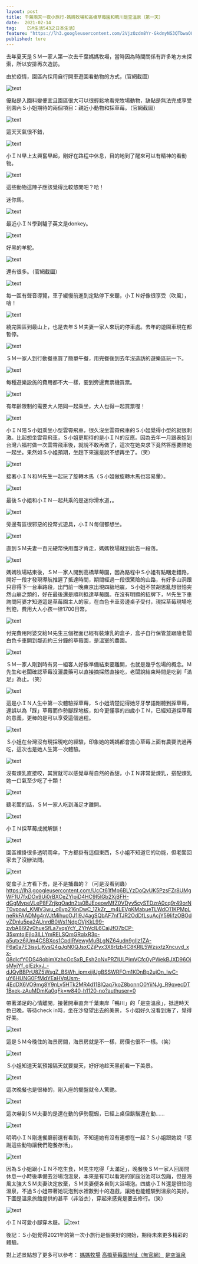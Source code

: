 ```yaml
---
layout: post
title: 千葉兩天一夜小旅行-媽媽牧場和高橋草莓園和鴨川是空溫泉（第一天）
date:  2021-02-14
tag:   【SM生活543之日本生活】
feature: "https://lh3.googleusercontent.com/2VjzOzdm8Yr-GkdnyNS3QTbwaO8msMIPz9ciOl-qhD-v2YbAWx5vRcjV5QZebiDBJYbg37coCvg5eUW2z4SwlAAVGtKDIhk5dfDXDlmuuNJXQ6x51SN-mJhWCtrPwe4zyskLLHnymi2cbJ5Fuf3e5NzUB313906BUi7Im7eWwETNxU8C-xxxKr4lttxtAIrvXS_Pk3fPLKViwlxchPbKZM0YxSQkQR2neyM5twvtMDEljQq5z9c-yWrv5-CVMLNwTdyhoWwKUdp1OXi-412XwRnRzY_Uo4aGmsabDUMGzov0IbfKj2ltHWOqn-DH09QfXXhxltHPbeRcmDoPc1MWKlUBTdKx9APu29NGdR0O5PBWhgxD1tTvgY87XUIesmpEr2uQph0AV6ScFE1t-n0SStxoVeMGUMisyYlNWwOdwuI-8UmSnxO4yYrJOxHOMHVcYYH8yHzxiZKlb01JSvWvE9S87q3VPwBwZf0m-ay4sIacfg_oAaCWGNkhbVXFQKhoBlXRjdWmUafG06yWiv0FuGHcNHeLlku9PtqI0K3_EVbLLeHL36b_xUBFrK0L_XqToaZ0yee_kI1xNw1PSOvX3jdxsrsA_AHKFjyTUBiDFkG7ToaFCVruPFlyVXusycdYvJbaYbGEnU6tfkCkjGt5bn78nrZeDVS8MKTNcH-n7tcvh4HX0IifEYVMSJz6kRE=w1494-h1120-no?authuser=0"
published: ture
---
```


去年夏天是ＳＭ一家人第一次去千葉媽媽牧場，當時因為時間關係有許多地方未探索，所以安排再次造訪。

由於疫情，園區內採用自行開車遊園看動物的方式，(官網截圖)

![text](https://lh3.googleusercontent.com/HBMxEZ7MRSYH2Zbg3pHVawVBarXoqaMtjaIjkW5xM7avja4sENEZTyVtRMwLQmSm8ohT9SjHAXb2NOY1hPDjyf5rpXa5Bm75wwcs-tUF8P3DfjyzxILnlAYLQ2lFv7JCwqWcDpk1Nmk63f_XSV5l6GvJFQ2XUBfu49H4IRWmTiNnzcy-LyNt-rZLKbTQn6TctkTy3rV_dJ5SUnfACJD-BN1XhiQzVp4subNnd3SRPXNv-GynK_P7KSyfj2HlL6qRJBaSkvk3bNeVT7eWXau1j70znXjWxunQaxl3KH4tnq0Se-SXFmop9xVngxwqKuhdf5jJRR1KAyxXXt3pKArgMCdiVG6vz5cgunvTJRUFx_A_W4WT48MVH183eYPbxOO5EEGc6HaIoNbLGnp3RJF1FA7Rre30mhMiAnH5rfAbRoCA4FsQbst-e1GZvgH_G5j2RU7aPM57BX_zQTAm7xQYiv1-k5_BhTj23sAGiEFKaPzbya2NqjYQlVa8kHpyAjuR59Z8GKhxY1xzbagijAumOivGwp9dV21pIEovyK2UbAkT9KAtpD391qc4vTjFyoherkdyx7wD7Vuac3JgewmLV3EF1RwZey4P5vSkQDbr0ZPYUje2vQRTou8VIsi-i6HAE713rs6WyFvP5tBCg_pKXHZTOomwTvIKwK7EG-hQ4oUSa2J36fkZnz_CmBZ0Y0E=w624-h1120-no?authuser=0)

優點是入園料變便宜且園區很大可以很輕鬆地看完牧場動物，缺點是無法完成享受到園內Ｓ小姐期待的兩個項目：親近小動物和採草莓。（官網截圖）

![text](https://lh3.googleusercontent.com/EvfiErlk2QaD7X5ZcLG7Ol4ZrCZajrnBb6aXCOKKgWzIsQ5eOyZXsa4Ryc5udE9sLTaeJ298Bw9mt_v3Qd4nFSR6D78320cFLxJJ5nQ6HqAdLxqizMl7HfVTdZQZUJHmnDPDpnEwfB2inVrv-nVJNCL6ewegInLtYWS_LaavF4xva8ARoN98JsXxT2LtEM8uKUTTVmj1SHTBYe6xqd17EuRdL_RY_Q8H0NfuM_K9CnoTH0Tuwa17HP-x8hdr0R0PtEKNJdnh3tDs5KC_9kXAzW9l66qJ34lkFTHn160AtFWAM5rNwyHgGYDuO2TKQGn-gXDyXhta_YpjXWr1yaS59g_gEhldUQHXFISwJM7Rv24dMkHCGCThIp-MciYRs-uqSnon_tPhq60DLBPlBLC8NRfr-MBYNbos_G_N6WGMwoa-L61iMKXAaYqnAL3l3Lz90J2Atl0in_CYMCdgRg8qTBwAL5DwikRaVdl5wTJRRZq4HltSPO8FrF1HoizuXLDcyRGtGENhKdJprQ0fsZforBuEare8eUGyLpZUVWy_Cf8lueuModIp8Oqvr51oz0qwVPv7_STkjVuwDzHQeskrqZaPNZuBDylQF9o-WzAxZMEimVQqoFw3MP6JtH_T0QCstkjIo5nqp1ur9P-eZAesISFjJblJljKz9qAOHbQpRlxDOpI0cLOiCpU6kEMwP34=w458-h1120-no?authuser=0)

這天天氣很不錯，

![text](https://lh3.googleusercontent.com/bOp8IYooxgqAwN9-Q3rDC92JrheH-nYSLMlCPWhsqgLMAbQXzaMdfyNl9RMQdTByG_KbqXQI_7C8-GeBxj_joRTRJJgCmdpj3sFWOzGOjlGRw8k5C7Cn2NVQGwmWyCOX1pKYuHa2ZTvIFfGKjw0115-8UPJsAXal4LnLOn4Z84mXQ8OghXOyvK-1KdspCI52CwyBttY_DsamR7U7nVlE22BjVqOCbOS1ri5gUXkkuphx_jKBaIwjbH_6XqqxleLblfIglp2LLDCxZ_vi_K-fyWpB9ZRBH3R9sSquHxvyQ-bTwEy_Jvz7HugUEwqBOIjEyrGHm9YUM5nFBRjUxJNsm_BdU4E8mbkt4hZO3X-t4ugkimzaICTTThNkoPbbXxJn5U-atSs4xfYx01B_Cs66p5upfVtQuPXzs0pOq0jQUo8R1TQ78z6JIayWrdVcVjSjb5qHgqQuKvmwb2nYX1WdeseLevSohNmch-PHomSlkN-t6fJKAdxRH4FK0nW1_lQzp5UJltzEzJSGXPRN8xJKtWGwn2N1KsVqVmEYtBuhhGkcp5JTft-KYS_3xasi_V5sdzaB7QFj6U0OiVJHI2JJpON5CRNTracrlNErE1PMJuaIy68n3ciGuSHC2MaGUUK142CD6lLJRYhW2S-JLyGoNcnerkEzAJ01Y5u4WBJ8Yt2Ck8OUDBS9cZ5jz_tfm9Y=w1494-h1120-no?authuser=0)

小ＩＮ早上太興奮早起，剛好在路程中休息，目的地到了醒來可以有精神的看動物。

![text](https://lh3.googleusercontent.com/1hZJBLhIcMduMbLVplXvaSH2DHNgKEpDUUYnfZJxQnUPf2qJgqKjW0aKE6_u7w3V2oEya2V6CMfd95GdcYzLuN7db8hGXuO6Mw9U7i7L4cU4G3PL2gIQ66hf5PWhLRi1WJ3ArvEAPFoeElTx-5m1pUSQon2uufo6OqqIm2M1K72-nKtytqhs5Jjwa0gL63sEDHbQaQYLiMQV87HeME-aUVvHfM6uflaR2tNmqH799taGeaRZqNe-SoeuU6i5tVv8GetIeESAeIEZNDrNiz0o01ehQSTPcnMpNB2nEb1XdpHep3any2Dwq_aBS9yTK-Flwwwbpi_9G2qyNUSpvAgLYxzjLOMeY9YgaWZ71Vf3TJtA3KHITqy4q-GFDMvyMfZMWt5eJpAg5AaV6IrYc461Lzs5Y4LgjuysMitRg9j6wCZ08yriywyqtVgu163n5aSX00agrNZjJyGDCh7-R27M2529IctgFnlpBJP1Jaly9GKFwtlQZ9uteL6I5LkqPJW_P1Rmdt4YKumaOfxn7NDVIM2TzqyeshRMb91m_ptig4FtFbOnCiOoiLQaOVIhLP764L6CqXa2jRB7aqVDiuhljU0e1nMv69CUqw7fLjl7671jNgN3QQSrSf4CswMjDYgOoPSpqupHVh2aSb4ZWWebFRQkHrpjwprasUjR4HM0fCQv3fqIw2VNOfeIhsV2mxk=w630-h1120-no?authuser=0)

這些動物這陣子應該覺得比較悠閒吧？哈！

迷你馬。

![text](https://lh3.googleusercontent.com/oCTXPVodyMS571L_Aw7-sqFJYeQQ4aZ__AAEH-hHLu33SWHyaHv0ykv_wKxxEGIadpjnQbuIuqfd73M3QvNe6sOE5gqZMm6R68sxtSKAjB03pl-1bONobcQ7JiMqrMbl6RkU35c9wg3H39yriEJ-vsX4IhHxv80-i1OGX_Vb-t7VeVl5q3NhIxNKm7CsWp82lA6-UsDDgbESQn2UQVvoVvjchESjenTFJOzJGQGmgu_K1mR504qocLkHTMqwtKPdqzvNdQnP3ZUEkCSTcg9svih3n6JankbT9nfQx9r85oth9CU3a-037Dh9RZgh_lb-2HBOFmqEJnJXwfWk2lGFIKFPatjumEi6dElljNVKeJi8gZjSDoCLMopMKQp4rzLyP5H6QPcgagxOJKQvrcNHqD0H3dpeE8stF4Pw66O_Et2sGXZ2sjbsSVskOl5g5E_JpW7bNOAAjkV2q-GfyeYjH5rfs-D8Z73adbEr3L-EojAmgyC7RoFMGwpz6UiNpcmOWC5ZNWb-5FTfViTp-qPW5AKZHMoGWAnMZ6bBTPN7s3MsQ0542ut_uWimKzO2RgHh65Dd4zuwLkl6RKj3E24azPezpPNTtBVCqV4O6mBrq9tijatSzmQH3c0qsLVVCIwDGMRtdyq7uHRWQ6ELsK-P4DRBj4T5YBi_HUsEJJZ1AVnz2dyCUABDDF2PesmwhsM=w1494-h1120-no?authuser=0)

最近小ＩＮ學到驢子英文是donkey。

![text](https://lh3.googleusercontent.com/owpy2HgWsPza2Mgth2U-6CZbVYqB1d3R2Gu_oWVqEU7WX_bbPfF8hUrrwjaoGSQlGXly_v1FOEsKj9dVxS128Dj7hZ7uivGgx-pA585ZLKP-2ANcWr9y-ID9e0swQhrUM15G8QupvkKMQ6dNhC0YaNGWTVRIeRY7xXgYMwoPTdpMRSBcXa6L1u6y8K05cSEu7mmPykw4RfjUbasdTaybUF0JzQQFu1_XpNlQtONg0cN9mNQ6lBTEWgI9uhdkgzB22GYLUSp1ize3HBWJKkMz2dpje09zyZWq44pei3en93awq36gGkuTqavFGYt0c3PEXy5wFXETEUdfED2n7S3OD0oXT9UOTWJ873439tDCadHjhGK49Tlx9LEoQjtINkYK5fixrsDsDZwnK5hYwzHuQA9hx9ARQCv8eqp5IUd0lEQvRM0aUEEtP0_ibA7c7xFxcFDdBkXMNYAtWInmhAPaAqq9J7g3PCCULWWe1YZYE0fy7LUIQC_qDF232pwTZRXkyP3KUwQWgkEC4bG6e9Fi0nL7ePndc_YePPTqsmD_3qP384Mpakh0xIgmVFqJSkP2HrJ-EuFlCOoPDXYH-0VgiJtUBKILYyinX-mgl3ceAqeYbz0XbXxOTWKOS4IKUNPXVSU0KVWxwazS4_sOKWnMKdeRPAL3tf7PjvSIDTalC1HBm0ck0SvqGZCkolDBgNk=w1494-h1120-no?authuser=0)

好黑的羊駝。

![text](https://lh3.googleusercontent.com/ATiQMrGgnmJqK8_cj1s2JG3JobfFVeKCcQOh98sz08rjmLcimziCgF3oeC4WSRruqGt82M1wX3XPCv29BVcLwCNdyWLCJPD7e6yQj_jrWpjJIQrvfZVg3RsZm7AXfeYuXVFu6XFUCSI7w1NH_-_idSxYZMoCUb8ksFuXMrXpEfMfJprVGzTJpWEHbQ8SCr8o9pW3CBejNsvgp65DAZcw9sPDJ6tcgNjHIZckLyjQf5xu14Ku-qaH6GSTuLQwbu5weL7-os0DJBrI7UeLYLHoxABsspd8k5TbjzDg1YqKxCdKUghV4AWJ9O6S_jGeUsBjL1XjoKfJLQuQNRC7uxik9crV4P9P-c0NziJm4Ax49UsyIrf1G9jjVWou3dnF8ilmYYoJiPFEqdpA_M8YZ2xvMDX-x8AarNGvxBZvjTxJjPObQn3pLFQj3L_OXaUX4GMglj-WlFuahcvXeAlWTs6Ez7YIsa5-gsi5GRl7o1PcKofRlyfbYu3c414GsyC-XimdUIFSSmh3mpDvaScS1K3E1jYz3vh7ocm9s2MW8Ygp66g6d0lE5J5zS9RDF9353UytqbIoJMpZ3MBzxu7toxnwF5KmBNqrhCV2L0ub2n2EB1LAqjDqHuQ9IS0_1Pq3RNF3fVWWKxmegAoOv1AFQxoPe9mrqGW0tEGn19ILGj1VfBTmQUPKeBpxA6cRHvdMgfQ=w1494-h1120-no?authuser=0)

還有很多。（官網截圖）

![text](https://lh3.googleusercontent.com/cLfnDelySFflNhSnIleBw0QraHm_PAubyZNkvmZE4YW3waV6ybvqIkD6ja9c9a0l9AQ-Shf_yHd-glqb16k5SeyBMgDb_Ko7TrjwSCFG5XcbYfAJH2U2w0KeIX2ofJxZhXOX38KTrvojYd-Bko_d5UiaU9LyAECJg8vw5RLr4zFMit2fMqAPMF7p4Rwt3T_9TMV07Kx9x-dTTyf3658yjQLJJodqE_tW6ZUU24_OEOOZLdB9BLcoNooJMP9bGStOU9rOkl-P2eXl9pHwxI5J86250qpEoYmjcCvdnmZjg83-z9V3R9ZV4SKIqKwPD7NkfaGxKOlwCV8gk-6FoCWctwan5NFdP5LJoMe7GAT1Bfj12P7VumdsWdczcg-kDkx0kqnK3Z7IvdeCH68wXVv5OFG-huwa1v94_bAPBp5lh5tDyU4o5OsiNM4wXjOeawMnBT2KmJUTKZY1GSuJLTBbTEzpFF09angJhFbX7a6lvLQT_dzVcCaabnf4PVdTRnVlBXyZsDCu-exT7m7QjFy2owGgtTv2CpXADQgGy1hG9a9Smz_92lcsptGwmp7dqMSLBU-o9uTzQiJVvH_sqoFf-dFSc8GvjhJJacIe6aLB5WEqK7HVf1oavHgVyGBW7Pz3lW0f_nZffWf5w8P2HO8McWN2FYwPUKAXz_7WIkdWWABNaxm8Om94PnrYlcfqALw=w432-h1120-no?authuser=0)

每一區有聲音導覽，車子緩慢前進到定點停下來聽，小ＩＮ好像很享受（吹風），哈！

![text](https://lh3.googleusercontent.com/VscKF5Rew39vBImkM6-QodRL-TBz3IcHsUF7t5CLJjHeZqW9D7uZq5V7kdahrxKT0yGVvLRoFv8YkqP320KOTScAYwVonlkimGFRooNga9VK1p7pQexoANqCbSyKq7sieT0T8BobqIYLRez2DLwZykLZ8OmELfBvtLInVpN3lDEnaQVtt0WR-unvTR9byL8NqA7biz-IuCYdEzOFjqVE-We4kvvlpinEd028M7ZcNbTN3FwSV_2z2OWrfFERZRvAMdrHRi5AdWn3Evo53WEpCOSq9j8nI--nNjQK3thO36WSrKqPppHjGfNGaLKZUTq47CDWHA8AIYa3gzI7ZHEWR13r8yIjt3KAZeYiqOTkx2-wY3RU2lr-IKNp0t_cIUNyYWxpLWmrzrQV2etLvjLhyz6vedG5bjzSjMstWVTGM0Fi0f0bJTv6CVgmreWeSgKy9IUt3MUEpt_DPe79L1BQKXAuVnZrh8RQg9WOSDuw-VBH2FPAR2fSpLhWGVEhG0qi0FN1G9rRqfiNKfRri-sxPkpPMNo5GqSyBasVBBB6gbPdKgl4V2yFhEQiTngA13X-_4wXwiHQRJYWF7rfLn13ygOuKhWEudaMhWgx5SpqWtptoo-f_j5xQCzXT7dV_iHyBlBe6rgcXWnhth1_uBt7wTCSDcIRZRHAaa4yvY3gdpq9azSAxMqy-ehxZ6_RlyY=w840-h1120-no?authuser=0)

繞完園區到最山上，也是去年ＳＭ夫妻一家人來玩的停車處。去年的遊園車現在都暫停。

![text](https://lh3.googleusercontent.com/Cmu7ok2zKwTL7fJ7FAKeMzGcildA9BzIpLyF2yP8cEc2K66RSMBaHv6Q0nqXGVaHA84sgqhgOvgkgBs9TU_C8nwfbvL4w4hF8c_0m6W38TMQTa76Sd96oP0UXM0rlmxPniC8Aos1En89XmxPKHt9juzCPdDjqwy4lVhE-usYE-5P2f2h2kTv4W4yddq5O29TzZs0rtLYpwf1dyD1UGf1Rw1pjuUzQ9yTftYOYxstsgLO0pI4n78fJiRARQXfjmtZ3kAZ7Gyh7X0C6yMdBIvC1Cf0PIW8s7BEdottL9H-Ba7bcXQ-T5x5w9RDzARwJHttTuXM-2fHvGD5gTOLwo-LCo1UL0sRaFNv7gH4kN9BpmC-RZrgJ6nz4yah-hruUo_9jUVvohCftb_lNP3saQMK9NORR4HIXgdlOU7_QqDth3jIn6ptFJIPjtMWOI-vOwcFJ5Qlu4oO2ObHtAmtZfK26KJerpOgAYa5sQOCVzaAYcD4_rp24D19bMJs8EHmYfQKpVIFyD7Agh8LMvdb1GMBidPhu2vTfmdJoZbRin5CV3cl3V_yw2Iz9Ig09ODvg7Z5QlY6CTvpEj2UGz5jNTJRh_oljl4-KFmcQwCwgugzFSflWfZ289tA51HIXYKlsm_vvldz8dRPmWgYwTFdI3UPyZDKCdBFSISHw5rPqI4G47I-O5Qp5bCzSv2OqotLyrg=w1494-h1120-no?authuser=0)

ＳＭ一家人到行動餐車買了簡單午餐，用完餐後到去年沒造訪的遊樂區玩一下。

![text](https://lh3.googleusercontent.com/YPWKVeWidHxaYKNS2VQGRqbOawwuF7_--iStCOCqox7V_FGm2eJfiRiitV0So8O_3vhh80BQEz3Sd1HpI_q2Q_yOdjg-L9PZA5aICv540aApQlmIeO6SLFpQnPBiT4RnVVdsHgYf5GQMZBHqmBzJTfrUVRMtYtR0QAoNostIrhAQfYQ9lGKZx7igkviSCvkZidghdYA6UnAfTJPcOzB0hcq30CfDWw9EGfwjgrEVcUrLBija49RK4Uv2C78jRoJW8QVdJP7QtZcS5OPyNtRlsYpk_RaJyNSTHt14wNtMvCJ7zpqC-FX9ZAtIS3lvARDeN4MK4tRpMOYx0lw0lyKFTOh1Lq64AqHEDPtYz8qjv6CAN5iY2f4upUV5UTA_3FVQxtE_jmbGOs5qud6Y7Wyz46Zag0_NdRf6ZKgpfPYJCEtHWB9-bVTSV1JoMMOxkagNtoPCe3JY4eLgxywwpvFnOeAjjxTJvFxD7e873E7SBtxNDxwsIcLYYmOtSUF3JRyASzk3U-PFwkw3DZFE0BZ9a1d_l7b0wN5Unc2T0EdG0iC6dXhPBRrwxhaX_Bt11UDD9RnWkqNWM1W324wEl7w2V7IdR2WbA1kpTLJ26nfqUF15qX7-YtCaGeTGql1MLOPd7VydO9rTVLE8fwnuSVW-Zb9-CJttrPs8qD7WJiU9zYD1_luh1K5-t4-oMv-CtNM=w1494-h1120-no?authuser=0)

每種遊樂設施的費用都不大一樣，要到旁邊賣票機買票。

![text](https://lh3.googleusercontent.com/U04YCJLQ_5yMJftGWd2Q9INaWBHMSiMm4ItpAJp6j1hrUGs4_RoOh4P_kL_cKS_hmumkfvG7JrkjKRTpcSCf5k9yNlz3KUJqgy16Mz6xY8Jyu6WyGJ032jBXvjulo76Wu0l0TuRs9hR7M9TEjs-nuQrcMWcHmfOoVAv-RTHspaQ17SMPKHIzdy1llMHo6GmQLO6TD1-GbJ46CVlBIUKxD785WZKxMXQht9FbrwDpX_AHKVDf3w1u-VQha8_5QOuw0VH_RL4XVubsuoA3g5qfkyMp8baLHQEYAABMilcAhQvUhc7eLE5ixuPKStPld-V2K5U2f2FYoiGtwY4e54ZQr5ameuKz3AM5KrcZ_Oc8h3njdf2EX6s9dTyhQ7yuv1q87Yzn63CurjI8WwFBB_F4dUvElBW5ZnxEzespvuv5NDpvOnGf_fHII-mS-0AOUGc7xA-p-mL-fDB8C7ou2ANp74OQVuOHnur3X5k1VYLXaXc_ZqWqsuYzJZ9qV8CJ7K0npotk3WGecPI58CFQJdWGjFpi6gXXrXXfqiSmzQIb0wf4hRVvDRxbSpz0aBpUavO7jWty_WkibNP3C1i-HwCRUnPV8wtnzQiPPhLlBu7pqTH7dktzl29pnwkCLpQO5Vh2XkTST7BeuXwt1gCq5oSMxvuwf-SN0SVRX7MLmeuVMj-mFgIyeFWqg-cHKX5Prrk=w840-h1120-no?authuser=0)

有年齡限制的需要大人陪同一起乘坐，大人也得一起買票喔！

![text](https://lh3.googleusercontent.com/j9ilaXPNDRkktH9yuaBi38uPgMTrd61wZ38cWZOxBkMKEdK3okmDMohZtsnYhEgSiBaeMVfpsIQNYJBoVQfHYwPWW7Swpmu49e2hKD6jeT9qemqcWJCJcX7DSfFTF7qI9otrGdj1ewSVyO-UCXzM-WbLb3sXQ0UvgYwUVZKN5uIrcRz4OZuDUoZFUCzU6rbhmxW1wxkqqAdCcmnuvZYPNLTvxkQl4O4wZFKebBge7KFzAtsbsbcsH5nEtAgtrnx94XJhEFKebsynISohAJ24R_n5MY05Grkr509WJD_ldwZA3XcvebdQxncCIxgCZ8QfbUvOdEqpanBeivN_aaHl-NiwyZGLwQOMbUEZK6oS62b52GkUT7rPEHgyac9rn4kt_ldq8YpTJ-oEYDk2vnQs58tlA0B2nEJwkLB2uV0LzcER5DO0XQ9ZG4oGwRQjdr40M7h7owNpSsnOE6ucJt9BBnxWFozW8rz99AqEw9gYOJq7LN9B-LSHC87ThbweaxajIKWQJcNI1xqQChqAYjfThejsfQaF414O0LN2d9lZNd7byzvEQ3rGsuzqvX-ocUpNy1poF2TGoS9XLrkUUsGjsLa7AiLUhQ7i95iegzn51mxydXVXX7WoPHZp9ZjhvCVwSnLI9zX3Z50ImPUVpO3S0iJd3JfV-aFTky_Ooxemq4mEA4vjKSGYucO8GAl8YhI=w840-h1120-no?authuser=0)

小ＩＮ陪Ｓ小姐乘坐小型雲霄飛車，很久沒坐雲霄飛車的Ｓ小姐覺得小型的就很刺激。比起想坐雲霄飛車，Ｓ小姐更期待的是小ＩＮ的反應。因為去年一月跟表姐到台灣六福村做一次雲霄飛車後，就說不敢再做了，這次在她央求下竟然答應要陪她一起坐。果然如Ｓ小姐預期，坐趟下來還是說不想再坐了。（笑）

![text](https://lh3.googleusercontent.com/WJNQg3xo0vHPiZCG1cC0zMDWESNcCLvmc5xItrkuxIqkw2P2CEsJHcRDydu90BdQ0K3eykzgD_49sjAXQWlgBz55yI36-z-GZEVriG51FL9bQNdXBL8a3sjciL4QpP2xaGHs5HPhZi1e56ooyUnGJ71x1NRCmWwIDHyPsfayw5dLSNupfPT8QZnfwu9NpYtOFNVxgWa_aKPiqbgCh7FLDEmssfxd82GPkgSnAD4HCNzd_iz2xWTQlu42cTSKqIgZBkx1rV6vnQligPvI035XMCv7xGVvN4mfiG5o5Eu1hnYwXtvZXe5k5FyMLVWbA8w_RBO-SRbvFoK6dscjrdjyoWGrIr04Wxhb29pZrp0schanLj2pCyA5CS-FkYKGQ-79Od_wAOro6-XgPBQOJu52NodUDToWQf2KD6a29ETMGqhz3mZG72Qqqj3EKaDttuvrFsays-BkdQVdGmQTaRUQPv5UHC1On9Nt7zzgDjiZqX40p2jjLC7bpz6Tcxvkk3Fe9ZEfeecVvV9Y_PSW_N2cfTO-qCbfiVq_Nc0oGE85c0t-9NN56RIE_QDKKDjquCXenNsIn_yJgUvWwJOX_gNqR2KT2IafIB6nwen9zDkfK5nG6yvY9uJimk5pNxUhr76JXRAbRob9-H2ky4lN915Y7fBEKyE1uV8mpe5O5PjkJnMudmyW35oTyMQDxPGeVgc=w840-h1120-no?authuser=0)

接著小ＩＮ和Ｍ先生一起玩了旋轉木馬（Ｓ小姐做旋轉木馬也容易暈）。

![text](https://lh3.googleusercontent.com/hXqQbX7gKa46Rjk-d8FwaVQtoQTMzRdqlgDVuJjIw6vhrh-kfV6odyYgh7p72njy-9oe0R1o9OK6emGEJMPlTNHsDvPmhGCiy6phdVZNbvm2BTPXkozrC8vt6deijJ2h9YoCUQL2Qcc23L5j5gwjEIiirMk5ad9W99yePeSfAehz2-jYbKDMwahFCxKJTeHJWjtWLISWwGQ9XK9G__v6Oi0u9h37c4LVDe7jFc9GtNM-MrymhWAAdkqu1qVUSllK22i2EMynAjs-G8pt7pEwaeO79mKcHaruGd5iA6vxupaHtkKG3PQt8NLldUfln5ZZ3p9Jj7b6sjt2mh_BVXfTqOz7jwWCyS4BAecUSDxeVFpp41EOL-5EabM5TgBbpd6bqfGc8AZmOyvGhB0C8FOG1uq9S7e986nk0r3Qd1_jRlKQPTrYD_rdqa7AKSry1tvs4XwgGxYBWjGXjLDhjhju5nlp2QN9JirG5psE07NbbF6JB97xIqqk8lQjzUXZy44FNGLdSis7IDc881seHg9LIKMCRW1Krx-Sul5MfXGW3atRErYaYA4UZd9D3iqLksH1CisR01d5w8UOI7hQzyi3tr3FJSuegcAsvARbmDnWGuyXuYHCQUiJjPzaUuWoR-0mD_JgVQt4l8l6Uzl8RtJ8M5szVRqp0LN94ega2aC0GYFkobVQxBjzcagdrAuvktA=w1494-h1120-no?authuser=0)

最後Ｓ小姐和小ＩＮ一起共乘的是迷你滑水道，。

![text](https://lh3.googleusercontent.com/jwSkKQUWGGe99kvCSRQmd_kKQtwWuWoltOv7wwPkvAfCxSfmHD39lXqn5aLsXWCSrYjUpBtvjXEYc1ARXiMyZo595bNjfFiy7TAvDNKv__xTD5baS9cc5le1X7NKl_8I8VWrGvoI7wST5P75GHblpP5C7t_xcU9l8uYr4Ic0s_XmEJW_zViD8JaeDOw0wOfWQ15amEleY6cWOVNiOcj1ocIopVsfq8rN6vAzMQmwbZDP-USynrD3K2lVmsYYYKhkI0hcSfR5Pc_eiWAJVoNgquFFUwFkKbVgjJH07IDnOJ_Xml8ugll3kJNgwoDckXsWb6cvgQyyZAyZKpjPUoQGg7iXieZTI3DsI-MjBJHj9t0Gv8pjPNCgxwLvP5ENndMdJ8lz42WYYjcwFuEEya5sEvvY45rEMtm6HIYH3Q2_c-Mh6IjTw4A_54kd4N7srDig9TCwnrBCqQmsypZYomYJNtfucz5Dtooo07c26qdAuGsTMpFGrl5rGju11MyUdxCL_t8gY7xqODmwXNErZQF6CdcFcIilY8fnCWe-1BrMXcE4-X8BBBJkBr8opxMVOEYn_E38LXBGnJlH-YvFeCH-IwsZNLbrxOTUX2yEfXcLDYQDNwt5zJGj9oh4mILeI-BmaKE_k9INAj9q2IpPfWUPjWTFDEC4vzauByhL3-vxvcivoORY71loCZ6YFpKUwts=w1992-h1120-no?authuser=0)

旁邊有區很邪惡的投幣式遊具，小ＩＮ每個都想坐。

![text](https://lh3.googleusercontent.com/qcDxTdzI0hhkGiaKYjUsdFRQ0DZvJ-4ng17UYheYpE-Y5Bioc0OB-9uZf4Wo22xegZmuVNc6_Er174rt3VNz8o2_-djzik7AZOD1ImElZsluBSvoJWO2PWh6ZpCy2-3OEVfBrt3B3pnKeGyTUxqY4CR-EJnLxGX-bqytpc61eXhdHsFznoHB1kfObvqFlvhncteXdytDSGTUVx2edKk7SPxoMoBEI4ouBaWqsxMcOIUImRQYKNj8mrfqQRv80qQIadtJcNRe_WgOC4-VqJO-giob8lTJr4CAdCK_gouhd9ZsmC4zSyUUEmiAo_y8QE2lxHipPTAB8aivlS6CCy3vbaELX650Ewg9WDWkEKy2fdvEwWnxDL6oA1p6NWOoWaOuNI7yl21NOh6v3lYn7cLej8LmQWMPdP9uEGO5VEpqys-TQcfurJpz0fn8x2MjdoYkEjvSB9Op3qeAZTc994WERqT1jTFPn7emv0cX_8HOo-RLyqt28sxG9RgpAxS27pHl3Qq-ncOxCrxjWgnto4Hs6sIMLbN2IRB3PFVLwzlkt-YFnr5Mk5TJQUvSfSNcGfuumS26i5QQft4yCr4OjBh-zxeNmKYinJtMJr8nRL62c8CYj4JvYXUSp17wJBUZmBJ0lhyrUYVBFweONtX2DFpalvJGulqjFWd8Fogge93LNeiqYyA8yMxlc8Kyt3zK9dA=w630-h1120-no?authuser=0)

直到ＳＭ夫妻一百元硬幣快用盡才肯走，媽媽牧場就到此告一段落。

![text](https://lh3.googleusercontent.com/gma_aNyFoj2Vplkszd_zBCAAOmY69035mJbYSP-gye-498YOssuA9TQRS7_kdYEdgB5EUGbiytJpuJDPQR_luHZlJCZK0BZD-fTd3FHH3CFxhLTvIZSyS2YfNIPj-9lpdAnJbCNQMVRhYMMkQRlB7eS3Hmbain5GVkbKOqR7Da0NV62EH652n-qe7opUoLQul0XUF4DpYC5VqhIxHLmMPV4Flm7w6A6DPcXxL5J5dqWyD05lAiC6cAt3CTf0ej0q5Sl693kR-M8aC3egraXVtq9j3jtssBx4SOdBoRlmSkD4nIJ4qXQM-jduaqrhm5qEaznWeRURC7C2ItD1ttkhW12C1B42IxqIe5tkDqCnY1KM331APVpzmE6ATs8waklBcgiAhnSlZf5N-RO658oawt5LGhyl-h4K-WeBvKCCVOBR81um0byioKCEUTjeNqGwJLfpuTWQjuAvtfbvvIWBYUgeIhlQrCB09Xkf8aAManeE8dOAQG1_cGCfMf4cYmo4Aay3Fqdj936-lEte0oNUgv4iS2spJLTq1xOAdZlfybSpUs75eBwF4WtfliPxuF4eZjPW716mGOo95DYr69ffO3yq23pYBlmZhifKdL4nbErG3FajXyY2EpvQyLlZev-CDmvICR9UGXwgJy2NekEV5E41ui4EuhAJ1XzwUuIUllqpaeniLRSfzbMX5W706SA=w1992-h1120-no?authuser=0)

媽媽牧場結束後，ＳＭ一家人開到高橋草莓園，因為路程中Ｓ小姐有點睏走錯路，開好一段才發現導航推遲了抵達時間，期間經過一段很驚險的山路，有好多山洞跟只容得下一台車路段，出門前一晚東京出現四級地震，Ｓ小姐不禁胡思亂想很怕突然山崩之類的，好在最後還是順利抵達草莓園。在沒有明顯的招牌下，Ｍ先生下車詢問阿婆才知道這是草莓園主人的家，在白色卡車旁邊桌子受付，現採草莓現場吃到飽，費用大人小孩一律1700日幣。

![text](https://lh3.googleusercontent.com/2LYTLe6QICxdMip4DVNxOjn27DYtAb-q9cGNo-b0TM9NVKCZuNAsecXdxzK8D_zHh-E-IncJf1fQbtzJzxpG_DhvbzRYorSsl2XiAtN4QxYLUQ8vn8zf0qqCLPHqLopyacnavSoHrGLLUuxeSIcM4bEUgWypDLzRH1PGuVKP4E6Aoedp-MvH6w5KW7ZworjG0BVmWXHg09oyT7t3bbwJhzlgOjiiYz10g3u3oTOwCIgGr4omW2m-_x-aksf8fv3VsYl9jGDDdWpInPzbHQPO3Z8ldaafxOde4DaVnxFliXoAUxnoyPhEecPVHTB45udagZE8B58SGiKcBDtDq7od6ohhkDQAtAyDEd1pHjOBnvj44QU8wuFJL65IoEjMBXRTc6RCWKF5DWPsei4QdpFBsHVnilVTXjlYuNAzG_ry1wLgbNyrZ7CodAbIiDAdCOcz9Y3ijVekPx8o9JK-VR3vn8ey9X1TwrTBZR22x9t8Kbb3Os0Q2FkMj6T1nH1CArueR9Ng-25-BbBnlK8JR5yEyZUzm0Rz4Z-YtDAvhJOK07LdsJ_Rkx2lHM11GMYrlPyrM0hDEOFYRGmZPd_tPzf3gD0xk3BuEkShH3z2o2XOflsAtQF4NhCFK9Dy6BCroMYarBEAyp8MZGXMJ1J3qycP7PEuLBYpz6HUiXj-dtM5Xd5librCzUVDDkbkA8yowko=w1494-h1120-no?authuser=0)

付完費用阿婆交給Ｍ先生三個裡面已經有裝煉乳的盒子，盒子自行保管並跟隨老闆白色卡車開到鄰近約三分鐘的草莓園，是溫室的農園。

![text](https://lh3.googleusercontent.com/_sh86iVWRsaUJhPonPqS0FiRFXwdU00g8dG4RWXD--MCHWI_8ACVwGzgt-e2XXNjXmNUCS3BQvsLEjxfDqhmDLJ9CH_G-2JOCgAA2eCyGaS_h9XiQ2GkousmkaWsQ512JiC1PYLpG5ZTqX4ICFoDTjK-Buy4KBY3oG-I3XyYiYy11wVeqcYNbEoF--5xScQDi8Wk5P6G8VMVymaBKk25DBwNWB4mwYqFdALtay-eayx1TyRj9YrUp80dW56kNljUrJJwCw1txx6giKWICguwjLP12MDSpIQlHhYP67BYMHonNqwOLcY25OrEFwZaVOPVJ7yoYQ-Rb4q8_zpDbGw6y4VMjk8n3TVIxKUkGpQd_OA2BKC6A9OJJCll_JjruTzCBmEIGZHVtlVyxGMjy2z4DSbueqDfhl-k9ojmsgiBX1Vhy_D0pFFBetEanOT8_DZr6gbXeGr43EBpVjWOnjFJ_nlJXSE0urXoad_EQL4lTBrgja6DsSq7kS_k6H-yftz5cV3IcN_RNbsc0AhoQ815XnNNK1eCdVmA_KJiupzQD8f9EtdDjeRUtdEsG9I6fZjEy3kV2XdVdS4IktZD4SQDoWeT6jUXWJ1kqe_lIjy3pLTiWx2fG6Z2fybxCJbtaVD6y3f7-KgTM9IXkfN_XZACCpW43k2w4Sgnm--sMNVkAABVbmV_x4dZO6P1dlKk94Q=w1494-h1120-no?authuser=0)

ＳＭ一家人剛到時有另一組客人好像準備結束要離開，也就是幾乎包場的概念。Ｍ先生和老闆確認草莓沒灑農藥可以直接摘採然直接吃，老闆說結束時間是吃到「滿足」為止。（笑）

![text](https://lh3.googleusercontent.com/CpxE-N3fKyI8e4Tu7zpZrZSS-QpFuHsXGfqg2zlVWyaohDe60IzObjfb-EAr7IOHCJWvkDpwjpWMH58t4vMmhBhZIHKeLIxMjrHmgLJgDk1FLa25K9dQ2jZ4NxRG6Dp-TPlL3i46jd8uH1k3XKY4D2t_fteg0Mt6A9K_5qIFC_YizudiEfT9q4zcpfKLtZgCQTqO67tB2tSJw7dlxatyGqrZ59y_jOh8JtmwrMigXAPcGwpXftOEcq92PpaUl7inuSv3w6yKpkjuD6MqnruUtMPwAK_4qLx9AEaWp0QrjOmNYTydvpE6V3SbSO7G3yq_wUyvl0vREq-SsCtpUZu1UiLgSizOMvPsq7cU2A2A1EugCJhjnVVNClQu4nGZn3yLLBQUz64ay1T9qqzU_SRWRQuwdamsaD24s4af5hxIlN4vR82TrqbxlqTxQU_eAZ3whm5EQOKtyCFC2DvPqC3SxTrqyOUPjnEvrUTFCbarKaTDKS55L9fAKrlHJIpR1R-Bj0YR1dR7w_FxZlrzP_Qt_hxSkFYIarU1jBcdBNCI2YpJAN1qvJnYodfrk1nKLhiiIf8y_A5mreKQOw3S-MLVU3MFTb1rpJjINYSOcKRqOCdeNtI0AaKOo8JmiQlIMy7jIOM81T9vEBVQQxcH4S4YydWgmshmz7C6n7FlkcksIGLtL3r01ztnUzBEQQIGwJM=w1494-h1120-no?authuser=0)

這是小ＩＮ人生中第一次體驗採草莓，Ｓ小姐清楚記得她牙牙學語剛聽到採草莓，還誤以為「踩」草莓而作勢腳踩地板，如今更懂事的四歲小ＩＮ，已經知道採草莓的意義，更棒的是可以享受這個過程。

![text](https://lh3.googleusercontent.com/ITNTW7lHsedbjeK6ggDsFqUcAy8jIEtubvIh74AZMenqu1-o0duwNTCmf2c-4JVCvh3hvOFCAkX_nUXftUdH4gz8wHKnJ1Oz72VN1CgGnVLDEeboqWjFt0VZPebPT2VsN90zKP9l74XVH-npMbHWDveFpRNM4XHor_6nzzSA16qrO2Jlwi_mI-ZyQ_uURT_BGKtdVeOq6eFFntJfh3X1conMjn6tKbjcwphG5dJqCVD_ogQklSke4W_LEDsekOLwek-sB-LOa1vFbUiSMl71vnjp5s5kKD7yQqAW06wva0Bsya5Tl01kFyH8Up8ErDc2f9DfF2Zoi2HhaTpQk9dWo7aa1OBoFO2O-h8i5pWM9otNEYSjPSQqYwtmvRF3E-Lc8q7a40qbUO9eh0kh7L2sJgoYtSGSi5EDXpCaHQ_8FhPhiKbKCRg45DpiZ7wo7ti0KCENW0cpCM5qjTbo8PYS6M-jlDcL1AnWqoE8cIG3-ox14bYYC11kiQUBqDvdphmbx9oJhmkDWQECcdnGzWkAdfR7ec-ok3CKGFHYTCaUwfx4QOXESxD8j5uumdjGcJtSvziVKQQWzUxhGYrPdzd9xdBDrHfNMjFz0eKmuiDk1W2jI6QdPaFL1xqscyZ3sYV4mNHWzqFQr6uI36gfBi98MlycBUvV7uucymUh8LZfywMMbF9AbnRN781BLMxPCcI=w840-h1120-no?authuser=0)

Ｓ小姐在台灣沒有現採現吃的經驗，印象她的媽媽都會擔心草莓上面有農要洗過再吃，這次也是她人生第一次體驗。

![text](https://lh3.googleusercontent.com/d27WK7ACRTiqkWmQ7DBMHjhQ6hMFyDjtGHJgdMaHNjebgMqHoduKGXC9fOFmTiV-fjXlnHgXMD9KbrmzLKxYIM5z22GkCDy5i9KYjNA4dnnOcaza_ZKYJvQ_HWx2A1vz7QIsuCuiAZStT0xuJi5-7GjumKl6zlix8vFhGD0bG6wE1NLSrSZXo78zDwyhtisWeLEU8yFi3h9DrdZhWqQ8B-VVt8GEAaM2I7mAYVpwd7HigKr7fYuc0cObS247j4OXYpAorKO7GKUdKTpaZVQlHdk7y_PsLyatCmdsuagzJvp0SYFhn7vq5qud-GmHVBTagDAPPIZ4L1UAbtog6Nz54N7w6QQq8X3UUirql6t7JdT8-hMEvwaWIv9Q6vbU2PGFfwBdmtAfSx45WNtRFv_1KJ6Rb1XVm67NIGO-tRBH_00_SlAa948C3ngeWyhwgFaHAB8vI9KuGbIOG9pGjtOpL29yOlBgs1mu-BpKI91CTBiaLAAIXDZA9Ldec-nF52jLeX7CNPKiWhgmeQNLKxy0McZi-DgmFdk_oXykK_blSroyMgSF44wb9TU4KQA30N5xVjhQ-asSSL8UT2GCNsjvtUjU794Zw5nmApx-tjB5-bVnOsmlowdrVCLz_xcSgLD8JKGTSWXQVoBAnN2lm_99XFCRxQcP_uqMFUOy16QpLVoKyRtsngTRvYR5fD3c_eI=w1494-h1120-no?authuser=0)

沒有煉乳直接咬，其實就可以感覺草莓自然的香甜，小ＩＮ非常愛煉乳，搭配煉乳她一口氣至少吃了十顆！

![text](https://lh3.googleusercontent.com/7SoyzBKeVJWhj-fAi-T7X-_Ar0xjDXdjuLy8ZJ603DalWYo57p0k4H91IKRF3Tc2hFjFG_W39ucehVpZsScKfg6U_L_p59wFMdcD-ZbF0UxOsIVqbVR8e0SWBPHGrffRVgw4IYUlTuZO-vYx031rfbgeuf8EsenAGKm76r9bmZv52WVnr6fV6aBgN5Rqe8H2qXUY_MMXmVnFptDsAq0Bsgq3ANFdIZvkk6EygUcvMCGvKg7edoycCRjKNQ8LUTTUaYG8_31Lv25wi2Og-kPalgT_wpIwElxVZNoBeEJhQzRO-CGvRMC692duv-adUIWbmtcpwYvkNIm6_WNguyQWKS6Jz6t-h9gZ6b8I-neYGQkcK47BuvFEYHwqsPL-6pbMpEZPaYFdUJ5JOFL8eHawB9v69Yw4hqaFguUfCSzZNvYguDbbJVKVW0GHBExkRULKxf6fYMjMKJH0ruWQfY4ig0GsAVoaC0p-btVAR-ImiUdqRxUimdn8KHUlbcucB5rZWqmq4Fs_1lkf8cgfbKGh07S4hBiaCtA17e-1TpLgYsMZRTfXY4opLE_xj92VMAVH9CkRA9setJrTUrNF7wR2iTY4BC3AY3nqw1pEDUcOyc4RVLw6NZU_I1f9QI7CMQ80Hx6F-f0bXOtnAMDK6acq2gg4j1sQdSBBJdeqMWnOoS54OdgVsRGpS52_Ud8Osx4=w840-h1120-no?authuser=0)

聽老闆的話，ＳＭ一家人吃到滿足才離開。

![text](https://lh3.googleusercontent.com/rUdN08ITlSISZa6LA9vY-h-s5mY7rTAOo_1Un00BEMy2M43UTStYpPVh6HhB2R95halaWbUtoi6po2Sg0TpsJn8FTQ4G4UCy7gAAwgH-ENGBo_MxUZzttouJpkM6Y-NPtLFA8QrkryJpxeacGoJqNC1KEDr5-v9E3a81rPaGAJIa0w5LgoEB_FLSg0Y6u9trCXKi9ftl_eS3H5O89Sy6r_6NyL_QGu-mEnVmV8umGpJEeDWBOYaiGxjxmjQzWRtFoKHQKAabpSYPGwLf9F7WqfMrZHy63EUxTMekqtxbvn-SwAoeCrHoYn5CQp0vdm-V7ar1ZRgU_L9euEx485yo39se1559N9yo1w-GBcn8T_XRxEubbLnAUw6t-vZ_kGojl2HnL72stwGGl4hFeojOUMDcAc9XoeR6evdADZahG3_8eeIdnvakQIQRzKDLp8WjjFcdFXE_6lm2nrxQP0RF5Q77RG_KRiGhEBwel0S_EUvP4CXsM46ZhBrNTovAq3TZt6Hnso8HOjsQ2iB053MoQRMyiTn74iFwu6crTSTHUK6z610OW3Nw5sCF1uZIOquyG7-K9LlWJe_eYOIZI_Nv7Q7FkIGK5z2aooEhXnxxw0Wns1jC8iN7fafkPHY1YWu_ByN4tqnL9SGdieB6MjS_HyST5y_NfX2hRUKW1OmwSqddozAw7NxGMEOJ717tYcw=w840-h1120-no?authuser=0)

小ＩＮ採草莓成就解鎖！

![text](https://lh3.googleusercontent.com/wYnuTPn89j1YnyWQXS97Fbvdx2oiBR5kChFQsyqkT5ulYdGLZsVLwbwinhbGZRtSjADOAaQsq_BifIyrf0wQVv9VvlO5dTYPS7I0PkqDhICAzEpzBmq23d4SxysRP6vsDnWCgAA_JtMEJR2N8a2VMWre2d0FJ6DNqlW2eTD4ve08bw03kAZnii7uUHYMswEK0RUvI0QhZBeEp-UrK1IvfibB75UsV7av9xBbvgPTz-WxvIivbsDMkkzJJsIRBLhN9pP4qq3in79W8QWD8DWB_Cyrr1378EEQOzyb_51s4AhRY6ilJPHVkRVY-oO3mdpWe0THSZDisUC4-Nu1dijwluj6Loc7AoPAvl16oHw58849olN-2gDNW9xqwbmyi9cfzaN44tTzhBvJj4PCy2E6qk_7g8jJ5GP2tgKbIrj1SOoZx8yQqw0dGNNEgw0012hO6rshKlB-BXT_8e96cZupVnfpoDNUNPp-SEBGXlE_wgaEl3aZmGmvd9uCbSjEOEuOwNPE4ObpY2taER3qZ5hjBAy9C6s0VOMZBHjaEsysqBlJ9dUp5Us7Mwl3_C_hc-NJT51J7iHv6Czt4r_iMK1qF3oHVE2WnAjSC0-z5acRhY3dx-0rQpsMFgnwrKNS7odMN4ohh5H1pm6i_nEwZeTSXzu5aPgJKtrzN7vuJvNv44R0FKkMn0ov0ME-1TfRcKc=w1494-h1120-no?authuser=0)

園區裡掛很多透明雨傘，下方都掛有這個東西，Ｓ小姐不知道它的功能，但老闆回家去了沒辦法問。

![text](https://lh3.googleusercontent.com/kjCeALjRRnI9Y54VuFVWwSs5qIBnJOpaE3O0uV1EVNxHtWv-uJ7Z7CoxWPS7FFK16wbPt1jeKAz4vSl99jOGH2q7Po-4Uf0Jr2HQUWyN1YhsjDslAFgO1arCoacDUmPU4o55bUc29PjqP3eh7LkVjL4reEiDGLxOZsLQVBOIPj2WJDwp7umWjxCGS-bdSZRM6TU8caygYzbMyDQ_cQsSEux15HhdFS2e9TBW26Q_p08K_ik6d93txEvu14a-uBllX6ixCAzSC6gmGB5QxIe6V8BxBa39AEzLx3SEvIrxzpkhoBw0DS9GmMoMYLdis5XVfHQBzlSUch-sArRgQ2IPcS-EVe6kD6c9CmhpfpCKGCumKiZ_gZvmmBN5BhudmBO-MlgOcFAlOxtkx33BFt8xDNJ-zYW5aIrUVVTkNLf39A9oHuaHQrPP5w1vysN-KOLRLeeuGhpriEzQruODv_EDtSnVtI4fakld1rdXdh-0qSh4uqCXFEYFe56_dlWqOzfmdtuolbL3HczX4cP2E2kpfobNzEwZy2i82bOVSCgOhGe-F-OAK7w6vzuhSBHdzY9T7iGvSTawZIkz5lbsE91mUMHZjzdksu6u0ZORwaLuPXxWZLSRd9f2J7ipTr1OW6_tI4R_hSurAJz7GVMk-3w4MrSg-m6rIfTeYh8r8GKR5L2NxSf8iRCBYqYAMHdnZvU=w840-h1120-no?authuser=0)

從盒子上方看下去，是不是捕蟲的？（可是沒看到蟲）
https://lh3.googleusercontent.com/UcCt61fMp6BLYzDoQvUK5PzsFZr8UMgWF1U7fxDOx9Ui0rBXCeZYlpiD4HC9I5lGb2XjBFH-dGgMvpeVLeP8FZrjkgOadn2ta0BJEoeowMfZ0VDyv5cySTDzrA0cq9r49orNT0vpowI_KMIV3wu_c6vp216nDwC_1ZkZr__m4LEVgKMabueTLWdO11KPMpLneRkFAADMg4nVJtMihucOJ1l9J4agSQbAF7nfTJR2OdDfLsuAcjY59IifzOBOdvZDnlu5pa2AUnrdB0Ws1NdpOVjKkL99-zvbA8I92y0hueSfLa7vqsYcY_ZYhVcIL6CajJfO7bCP-35xmtqjEjlo3lLLYmRELSQmGRqlxR3p-a5utxz6iUm4CSBXos1CpdIRVewyMuBLgNZ64udn9gIlz1ZA-F6a0a7E3isyLjKysQ4gJqN0QJsxCZjPyx3X8rIzb4C8KRlL5WzsxtzXncuvd_xx-08dlcfY0DS48obimXzhcOcSxB_Esh2oNxPRZlULPimVCfc0yPWekBJXD96OisMyjYf_qIEzkxJ_-dJQyBBPrU8Z5WsgZ_BSWh_ipmxijiUgBSSWRFOm1KDnBp2ujOn_IwC-uY6HUNG0FfMdYEaHVgUsm-4EdDX6VO9mg8Y9nLv5HTk2MR4d11BlQaq7koZ8bonnO0YiiNJg_R9qvecDT1Bxek-zAuMDmKa0qFk=w840-h1120-no?authuser=0

帶著滿足的心情離開，接著開車直奔千葉東岸「鴨川」的「是空溫泉」，抵達時天色已晚，等待check in時，坐在沙發望出去的美景，Ｓ小姐好久沒看到海了，覺得好美。

![text](https://lh3.googleusercontent.com/-Wcg7kwcWaUcHcqBxWucJnnL4miCD3wYEKJox4e3jK6HC6c6ke3AJE5QoDfwKu3k8KAvQXHoY22x2XKb0cNibdLZBYkWW_lYB-EcfQAVdMONp4IkdYY2D6vOjGym1gay2P0TLKXGWYTc5GawqpNQBNbkuwmD5ps1cSAADkd5AkPLArSlXG5jS5c3Y3wPthJliOLKiwY5hw-cQi02CSJmmFMyGYccxZrzxFZPo1-eN60wzGTkGM2yg6Jm2bcy74puYwwOhmaRYmChyLv_TEWIqKF3WWGgPfGtjt2eMeDFCKlcSlokKvwkJydq-xZ4Xhsf5WQhRudZs5dfUQs7JjkoxO4jKCYRLRQmtUE2VjMZPqEj-SJA5OxWk368eBYlMEPIUPf7bkL_Sx5KWNHVwsGigsxo4vY7rAVsKXNiyY9UOJkso_5ZNaZtEX11v_nssNgwUxsawgW_fkZihQPctavr0V518wJCaU6hK3iG-RfCUhzsmDpd0uUfyiHDEKPnVYKsEQsRu0-hDBW5SGzy3hQxGD6EjXU9HDrx9yENhpoi3sG80F3qKeMPoCW_uEVVugQvVJpnkYujN5xC282iyjoLbxrOSapHRFXDyj9YfmpWaokzSrlyqZOyBigm6NbaCqzTsF_L78yKqKYJNQYuL0tTKoGNoakcst5xkiIHb20q9Q5_E6TJ-0xVdG7gFVHwI1w=w2342-h1120-no?authuser=0)

這是ＳＭ今晚住的海景房間，海景房就是不一樣，房價也很不一樣。（笑）

![text](https://lh3.googleusercontent.com/JpBPiv0s6nXa7gamelqDOqFA1T9N_2HyPt3QrU3fuseNfN9AWAGBkPPY7j_FPGsO_qnqHtLEHrYMAXbktASPfOLcWpA5svl1s62tfLpRMgN0HkDg35VRq_dnByfh2uVtu5tOja4maMhlnW2tnFI6fze-Lw63Xjbw3R7n_c5aTcaBdCNEiLgIlRkb226DQXFLAjD5NHipg_fMssFR61pQB0TN8FTLQo-iHBWQxJoeAG6QciPwAU_9jbdepT9ynewqQVcRf-ucWJsOrIsgQTBtnNzfd3-smF6jTSW4O9ykbZyZsiCssZ1M12675CzglytOwFaLDUJgh9G3ML-8RJOmblJ3v5rLk4ibdnEoC02OBpNX0NPekh3OIaGuQer2UY_t4wvKrz1m84AA2toTqZa7XQoSOJdriV7w45fcYil_44MVWmWjKJ0zl1dZ45axx_hIPQWhlBa2KvEQZhk9aoiVH6-1e1ghq6yJPqghRxbm5hVSnMyf5mMcLG9MxYrDP5FMfXHojlyaOdrvGCmZmYH5BFsvwKjGJ7SkgQsd38Lei5EjAXCc2NyHxvBr_sjHGpWYHDJstLbtAKsYloRjbLMNJsB7y61g2ZI-WgaN-wxfHqLQmG6cQI1okoNN1QLwD_bEl9FPPCsKSG1dD8Xu1ExcEBlYKj70Swd0Qu9kMrR33kMpPPnlW_tC-5o_JmQym-o=w1494-h1120-no?authuser=0)


Ｓ小姐知道天氣預報隔天就要變天，好好地趁天黑前看一下美景。

![text](https://lh3.googleusercontent.com/rclaHNBHnIf2F1lCHVoSMKPIk6n7p5cRXDk1m-ecyWvqihUdYbzKVPUBNVmat7a2hfH4YRHvK_3bguwO2W1dAvcHdIGZwWEypzdGK4kn7mFsXkDVNIC8dEraF-B2wwiIHrEtaBy3WKJ0psQOLnLYezbj7pfPj6CTae_u06n3Rkk8BbtrZ4GRVICq5IC5U053TNNw9ZHQD4k1qmUxNHqpcn8E1mP8BsVPNdXINMpW8mO_W2a7Wq-WApqsFTiPhoq6VWWTmQimWTn6TtNxmOb6ERKrRoZVJHa3QWT-fqgrk202i99ir1sk3BMyUSq_8UtFsb3ccdZTAzoVmxh0e7keKEnT_u4CqB5_8Gnvf8RP18HYjvcuyHWSXRswcCJmDRkggr4YXnavAt4Qm-atWtzP7O64XF-Q1UlA09XJb0LwBVwQKiPzCRfp8E4tQPvbcbWONRidbZ631xcGxAvfAb81Z1kFIHQC-0PbNsV6QH0KOQ9fIT-IN3JW3j3ppvv9WFiKphmm5O6FTlq_QAas82Ff3-BYX2GRLGDudRHwbudgjejW1XpQ13z6WuuDO5D2Y3PIGLCrefKvkbUskvhA9t0tq9HEziCWFD4r4xLWdVEuo3AmFiKaNwM3mtsmhRf3GXMQntgjAtcKktREeUWJ3Dqb-JLdCHbtpuHZoAy1EPpAXWqtu6L_Jegqi7MflaLAxBc=w2560-h976-no?authuser=0)

這次晚餐也是很棒的，剛入座的擺盤就令人驚艷。

![text](https://lh3.googleusercontent.com/YyzbHsXruXqyz86wdkaJ2aIsUIRVJBcVUrePPxQ9wq-HuWog4JvGQyjrfXmQjnpRDyyE1HKDCaFswPKGn6IU069yiTBYTIJ16H0I86e-Vf8nv9s-llW9D9f0G_sdN_SMD3ZNxCxK36Wsjkiiz3uzU7gYege352xC6REtR1LGQeK8m0TR_5bm_KVSiFvSoGhxbJKdlwGLyeFB2AX-oCHlN1J66jgGlzxm4LTFAiIHplwGijDzLBR6x6-jZmYqPJmJqSZMdPIaYfYV77MSmxZc6ZW4iy2334oeruzkc3466xBAwly5-KVy1usYhcNowuXMqBFkiwxWCD0R7Fzzhw04I5LellFGCy9Fw-96YhA_Knt7H7_5cQ2UbsJtMHyL_dR7Z_LSw87Fz6hMECE_u7LVEmuPMZvpRTth7PaF1c91TQgD4D_h0z-CVilRpnGUoH7MwBpOQ_VYQTXRY2pDuiBR6llb2NOkTTChyOpps6yYGk1chq7-2jlEmAyjH7MRxFza3h6hsVNlUcN5MjoMtzUeIZFZq05b5dPy_E9_vaMa8Ka0zKuiOxtumMKerN3VBptNhBHwI8sHourqxkxv1sopwsNbhwONOA93p641EyjnzhJnh4sI2AkSOE3tXvlw-sdvZKKLIh3Bu6FY8u23cPCxOqJlRZqpm_5YAo3cNqwyt_sRtJo8RyMrcJ8QFj1aSko=w1494-h1120-no?authuser=0)

這次嚇到ＳＭ夫妻的是還在動的伊勢龍蝦，已經上桌但鬍鬚還在動......

![text](https://lh3.googleusercontent.com/MN7eZpCsRuUw_ewf2_2GzcwcPjwMGXf6syQ1bcdJghfxuIScqHK4ZA-QKTupioql-AXddQnvK6wNi_NUrA1NcTw1iyRehN890lRo64cWOLvHiwgAY25ZpwpGWnN_1xayPxPEWaCybTvZ2AcYX6P6UNo1cBD1gYjcAKOmQPHlZf9p2D1LQ4HiYTain5N7Fsx_XrzA3yFdmJprc4E2_NDDs-swZCQzjA8OHX7xnYat7tAnNi7D3sP1pegDu-cy7CNJnvX2pka-9rbd9qp7rx2eO6kYu6Wa5_D-arT9KphJTzzkaD5w1e180G87HpUtG0HceRqmpk6LsX2GUNeYFoY7i_C2Y5uDRMgM8u3frNjlZtCbWi6bk5mxpbs3Y6Zn7Bk6OEWJKnTqFyWuOvHy4FycpTAvH8eVRztA7YYa21HOKagvkJ0lfLQcfLZazdvzniBQIqMY-U5PDhPmQLzPvXHnIapVpjOUuQzpkJ6oKM0db5H2q5mk6CKrxLdipeFNjSI7DPeKJGMU9ko6C1JPTkO4DbQylGUqdeumbEWbtPxiETR64DAloItx54x54v-iAmhpR5TsLo2WfzVaTvQnzpcam8Zx7vCNkqo56YpPdKkqiDh8KIAztBK6-mUAnTBkvnbPDyyk_iuHo6y2gjmC2UlyUgZdq27liJN__nR8HjAbkMelsgNJINivoqgd6w71kLM=w1494-h1120-no?authuser=0)

明明小ＩＮ剛進餐廳前還有看到，不知道她有沒有連想在一起？Ｓ小姐跟她說「感謝這些動物讓我們飽餐存活」。

![text](https://lh3.googleusercontent.com/QFtKWcpGTL1npzEC-B-f7bOgElN1qHO2dD1eUc-yvor2ZfzY5Z5ARh2EB_U23juwDZ0PSNiAVAfLZ7KqpFmYJWQIFaV2TiXZm_Y9L1MP_ORjSKkq1P16-Qc3xux7_ENntf-VX3qBopLbJ0Oc-np82-sKoZf65XPW__tGw-A3ZXTjZqd2sp1usYbTkTOCeI6CfPCkgyDW2fuws2IF8PwYgGRPrdphZs90wAXkbMDuCkoBhaGjWzVfmAdX9VbqE7zrywXQgFjp4n68inevqMojRdwqv8uahqMIu26iHBS10_5zl7s1zuASnmY4qiCTLg9zIHhyEvME0TTSIv6AyyIBs-PB6cGFVMBqyIud00RuNESjLxBPk2aQne-c7_sRCA5nMXIjMrB8Uu68w81oJxQrLYiwmsfhjHjRdDAOnAs9nYIoqr1tR-OA-OfTdaLbUzY8XZ4QEsdI5dE9hVFshhZQUuR6XA3Wz-8DDeIWlyEfGwUt4VVIOX5PFE9z0jES_AZN8jtKUzl928bgC3-HsO0upHYQCXx1S1iB09cieicRWtBJE2xW10N_mIwVPxA9iykzhLjAIftS_W9BeoYoTW-WyOxzllaid9-_OuxWH5YHtWtwF_RUAtzN5k_As_-H01CiT4L1q6j353KyRxnh0rnu31Ni4UPDNtbnlpkhE5AX2F52FYVuTprhLyKV4yOJ-CE=w1494-h1120-no?authuser=0)

因為Ｓ小姐跟小ＩＮ不吃生食，Ｍ先生吃得「太滿足」，晚餐後ＳＭ一家人回房間休息一小時後準備去浴場泡溫泉，本來是有可以看海的家庭浴池可以包廂，但是海風太強大ＳＭ夫妻決定放棄，ＳＭ夫妻便各自到大浴場泡。四歲小ＩＮ還是很怕泡溫泉，不過Ｓ小姐帶著她玩泡到水裡數到十的遊戲，讓她也能體驗到溫泉的美好。下圖是溫泉旅館提供的甚平（非浴衣），穿起來感覺是要去修行。（笑）

![text](https://lh3.googleusercontent.com/ISqQ31q3CpHsNCaeTCvSjszB7ryVxVV5NMxiDn0Umk0ldAkUKTLJ0VvxBywuYioBhNngfLXhU4kg2I-2Mp336aLuqgaAZMu3MpT-ZLdw0-RAPSwE0AXkiJNeT96BA33acV1z1srCW78vL5-As9saQ3cu7ntQegWNim3-7eZK1QS1jzZDplW81hRv25strmsCx0punWK-0EtUcLPzczPAfpfWVyIyPNg8DQBAGVa6_wffzYkbmPUpsX7EdqDdzQVo5Stm1RIIbUuh4HvN_FehofDUQSBaLMwyrHJdB5yeN4Oj-jixmFM54WlpiUoIlf7OqM8ndppvDaRHWOIE6aWQ5HIQp7MLt2FrShVaKZlQfNTksh2wz9gbYsSEs2ozQ4dldmEm7kk2sV3N68ifhpn6OCHLwTE9A6rxr3gSJvMVsbRyktRHwZOUVM-gB4joI1pEEgkfgpXGcNyaLLlm-hP1fy5WUKhu-aFBXBwrRnYJAV1P4NSvzT3D5eV79_-ax48aYScKBYK1iQhvtFnobOX6hhmhmeW73A2Oe_DcgeJkaT0HSYSpDZtJfRyrvKi_qEfh0fVgKVOpJHyvw6VEeVGEANtHk6BCMOxU5r-ZuFsif52YmtbeTexKyfvQg4662ZK9daJy4NXUftDw0YIu2GpNnxFSFYMJFMsZQ-rADKkRHB2UHPBWI7gkkOSLLWSry58=w840-h1120-no?authuser=0)

小ＩＮ可愛小腳穿木屐。
![text](https://lh3.googleusercontent.com/9Qv51f68Y4cNPDcIuwKYNYha2fPV3utAacQJVm49zgCo1AtN8z4Ni2BhHHgFAXo_klpYKPdzmDy9VH8WC4jolzt6HZDu87DjSF4TSVzGLjt1rtURyk4fSkv55AqBxycb9qeprH2VqUgcrR4SnpiVo58Ikz_5Nu479kUT4DleOioaw2iOGgqpVHMiNtqxbT_ahpcWbO4JLtMle6Iq6p4f3W6qcvUIl5HX9COVbNY3c3e-nLl2r_x3C7xY6IhPYujlPZaFxHloNccMCYw_1PQOXCzzJrlKhkLn50hxGiH46hQAJ78HCERr9E0hH8VCDflPBe0tURTnA1zQcl_aKoSSUbNggIIKux_IJgLVA2mWdWCPgYx_qzrtdElC_-SYMqTgCrWcvnjyED9kVx-N4QebnMsyueQJf_o_dEx0Q02BIM4PV3MvjRttCiCalq9e78fLc-eMEi46rhppYT7k2evkeQVTx_zInsBQxcv-vtj1PXsAvCRr8oK88c46JzOaoPCyCmFU5t0qcKcX7UoF-UbkzYv4Q0lWcIwolIZg8GU8HvIBFUk__6ryqn4KU1h3hPKXGpF2GyurH008p-y1-8VWmcxmTR6qFlGfZUBdTp5Cc_IZf9EO4bYngpv_dYATjU03VVDc5Qf7aZE5qAPl24gJwY1dOA3Zxu3RDlDuAzRX0Gc5VLirjTKa8uHsje_MwBE=w840-h1120-no?authuser=0)

後記：Ｓ小姐覺得2021年的第一次小旅行是個美好的開始，期待未來更多精彩的體驗。

對上述景點想了更多可以參考：
[媽媽牧場](http://www.motherfarm.co.jp/)
[高橋草莓園地址（無官網）](https://goo.gl/maps/2Qm4PQKLHWwthfTR9)
[是空溫泉](https://zekuu.jp/)

